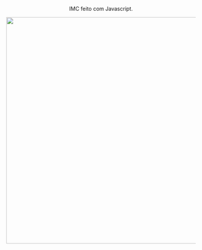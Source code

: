 
<p align="center">IMC feito com Javascript.</p> 

<div align="center">
    <img src="https://user-images.githubusercontent.com/103971506/167338860-f6f834d2-92d7-4036-b904-dae708a80e77.png" width="600px"> 
</div>


